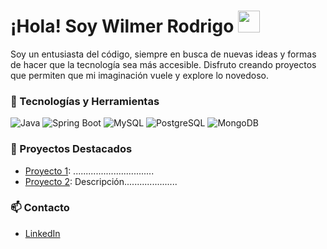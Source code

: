 <h1><b>¡Hola! Soy Wilmer Rodrigo </b><img src="https://media.giphy.com/media/hvRJCLFzcasrR4ia7z/giphy.gif" width="35"></h1>

Soy un entusiasta del código, siempre en busca de nuevas ideas y formas de hacer que la tecnología sea más accesible. Disfruto creando proyectos que permiten que mi imaginación vuele y explore lo novedoso.

### 🔧 Tecnologías y Herramientas
![Java](https://img.shields.io/badge/Java-ED8B00?style=for-the-badge&logo=java&logoColor=white)
![Spring Boot](https://img.shields.io/badge/Spring_Boot-6DB33F?style=for-the-badge&logo=spring-bootlogoColor=white)
![MySQL](https://img.shields.io/badge/MySQL-4479A1?style=for-the-badge&logo=mysql&logoColor=white)
![PostgreSQL](https://img.shields.io/badge/PostgreSQL-336791?style=for-the-badge&logo=postgresql&logoColor=white)
![MongoDB](https://img.shields.io/badge/MongoDB-47A248?style=for-the-badge&logo=mongodb&logoColor=white)



### 🚀 Proyectos Destacados
- [Proyecto 1](https://github.com/tu-usuario-github/proyecto1): ................................
- [Proyecto 2](https://github.com/tu-usuario-github/proyecto2): Descripción.....................

### 📫 Contacto
- [LinkedIn](https://www.linkedin.com/in/tu-usuario-linkedin)
